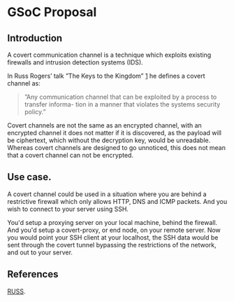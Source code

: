 # GSoC Proposal

## Introduction
A covert communication channel is a technique which exploits existing firewalls and intrusion detection systems (IDS). 

In Russ Rogers’ talk ”The Keys to the Kingdom” [1] he defines a covert channel as:

>”Any communication channel that can be exploited by a process to transfer informa-
>tion in a manner that violates the systems security policy.” 

Covert channels are not the same as an encrypted channel, with an encrypted channel it does not matter if it is discovered, as the payload will be ciphertext, which without the decryption key, would be unreadable. Whereas covert channels are designed to go unnoticed, this does not mean that a covert channel can not be encrypted.

## Use case.
A covert channel could be used in a situation where you are behind a restrictive firewall which only allows HTTP, DNS and ICMP packets. And you wish to connect to your server using SSH.

You'd setup a proxying server on your local machine, behind the firewall. And you'd setup a covert-proxy, or end node, on your remote server. Now you would point your SSH client at your localhost, the SSH data would be sent through the covert tunnel bypassing the restrictions of the network, and out to your server.

## References

[RUSS][1].

[1]: http://www.blackhat.com/presentations/bh-asia-04/bh-jp-04-pdfs/bh-jp-04-rogers.pdf        "RUSS"
